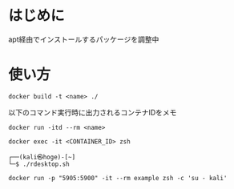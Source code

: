 # はじめに
apt経由でインストールするパッケージを調整中 

# 使い方
```
docker build -t <name> ./
```
以下のコマンド実行時に出力されるコンテナIDをメモ
```
docker run -itd --rm <name>
```
```
docker exec -it <CONTAINER_ID> zsh
```
```
┌──(kali㉿hoge)-[~]
└─$ ./rdesktop.sh
```
```
docker run -p "5905:5900" -it --rm example zsh -c 'su - kali'
```